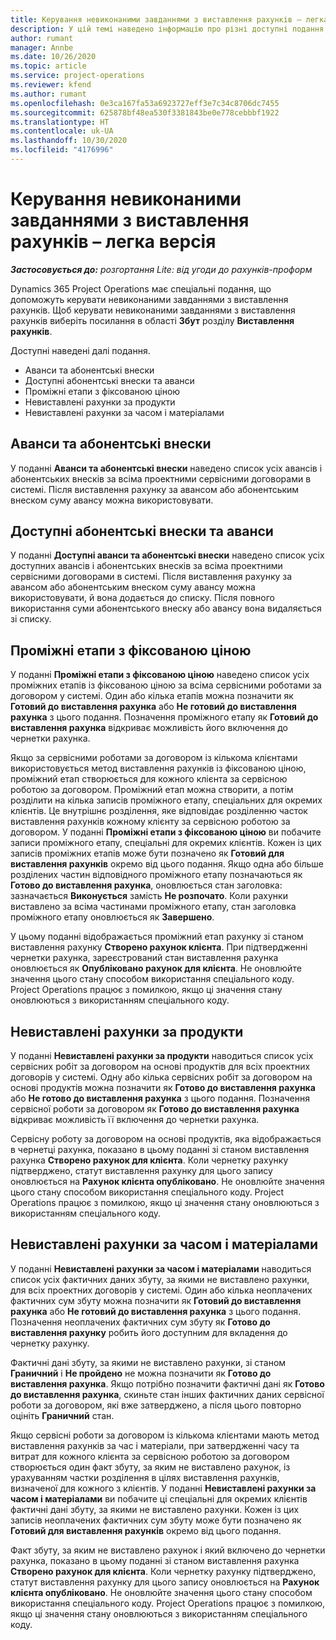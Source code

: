 ```yaml
---
title: Керування невиконаними завданнями з виставлення рахунків – легка версія
description: У цій темі наведено інформацію про різні доступні подання, які можна використовувати під час керування невиконаними завданнями з виставлення рахунків.
author: rumant
manager: Annbe
ms.date: 10/26/2020
ms.topic: article
ms.service: project-operations
ms.reviewer: kfend
ms.author: rumant
ms.openlocfilehash: 0e3ca167fa53a6923727eff3e7c34c8706dc7455
ms.sourcegitcommit: 625878bf48ea530f3381843be0e778cebbbf1922
ms.translationtype: HT
ms.contentlocale: uk-UA
ms.lasthandoff: 10/30/2020
ms.locfileid: "4176996"
---
```

# <a name="manage-the-billing-backlog---lite"></a>Керування невиконаними завданнями з виставлення рахунків – легка версія

_**Застосовується до:** розгортання Lite: від угоди до рахунків-проформ_

Dynamics 365 Project Operations має спеціальні подання, що допоможуть керувати невиконаними завданнями з виставлення рахунків. Щоб керувати невиконаними завданнями з виставлення рахунків виберіть посилання в області **Збут** розділу **Виставлення рахунків**. 

Доступні наведені далі подання.

- Аванси та абонентські внески
- Доступні абонентські внески та аванси
- Проміжні етапи з фіксованою ціною
- Невиставлені рахунки за продукти
- Невиставлені рахунки за часом і матеріалами

## <a name="retainers-and-advances"></a>Аванси та абонентські внески

У поданні **Аванси та абонентські внески** наведено список усіх авансів і абонентських внесків за всіма проектними сервісними договорами в системі. Після виставлення рахунку за авансом або абонентським внеском суму авансу можна використовувати.

## <a name="available-retainers-and-advances"></a>Доступні абонентські внески та аванси

У поданні **Доступні аванси та абонентські внески** наведено список усіх доступних авансів і абонентських внесків за всіма проектними сервісними договорами в системі. Після виставлення рахунку за авансом або абонентським внеском суму авансу можна використовувати, й вона додається до списку. Після повного використання суми абонентського внеску або авансу вона видаляється зі списку.

## <a name="fixed-price-milestones"></a>Проміжні етапи з фіксованою ціною

У поданні **Проміжні етапи з фіксованою ціною** наведено список усіх проміжних етапів із фіксованою ціною за всіма сервісними роботами за договором у системі. Один або кілька етапів можна позначити як **Готовий до виставлення рахунка** або **Не готовий до виставлення рахунка** з цього подання. Позначення проміжного етапу як **Готовий до виставлення рахунка** відкриває можливість його включення до чернетки рахунка.

Якщо за сервісними роботами за договором із кількома клієнтами використовується метод виставлення рахунків із фіксованою ціною, проміжний етап створюється для кожного клієнта за сервісною роботою за договором. Проміжний етап можна створити, а потім розділити на кілька записів проміжного етапу, спеціальних для окремих клієнтів. Це внутрішнє розділення, яке відповідає розділенню часток виставлення рахунків кожному клієнту за сервісною роботою за договором. У поданні **Проміжні етапи з фіксованою ціною** ви побачите записи проміжного етапу, спеціальні для окремих клієнтів. Кожен із цих записів проміжних етапів може бути позначено як **Готовий для виставлення рахунків** окремо від цього подання. Якщо одна або більше розділених частин відповідного проміжного етапу позначаються як **Готово до виставлення рахунка**, оновлюється стан заголовка: зазначається **Виконується** замість **Не розпочато**. Коли рахунки виставлено за всіма частинами проміжного етапу, стан заголовка проміжного етапу оновлюється як **Завершено**.

У цьому поданні відображається проміжний етап рахунку зі станом виставлення рахунку **Створено рахунок клієнта**. При підтвердженні чернетки рахунка, зареєстрований стан виставлення рахунка оновлюється як **Опубліковано рахунок для клієнта**. Не оновлюйте значення цього стану способом використання спеціального коду. Project Operations працює з помилкою, якщо ці значення стану оновлюються з використанням спеціального коду.

## <a name="product-billing-backlog"></a>Невиставлені рахунки за продукти

У поданні **Невиставлені рахунки за продукти** наводиться список усіх сервісних робіт за договором на основі продуктів для всіх проектних договорів у системі. Одну або кілька сервісних робіт за договором на основі продуктів можна позначити як **Готово до виставлення рахунка** або **Не готово до виставлення рахунка** з цього подання. Позначення сервісної роботи за договором як **Готово до виставлення рахунка** відкриває можливість її включення до чернетки рахунка.

Сервісну роботу за договором на основі продуктів, яка відображається в чернетці рахунка, показано в цьому поданні зі станом виставлення рахунка **Створено рахунок для клієнта**. Коли чернетку рахунку підтверджено, статут виставлення рахунку для цього запису оновлюється на **Рахунок клієнта опубліковано**. Не оновлюйте значення цього стану способом використання спеціального коду. Project Operations працює з помилкою, якщо ці значення стану оновлюються з використанням спеціального коду.

## <a name="time-and-material-billing-backlog"></a>Невиставлені рахунки за часом і матеріалами

У поданні **Невиставлені рахунки за часом і матеріалами** наводиться список усіх фактичних даних збуту, за якими не виставлено рахунки, для всіх проектних договорів у системі. Один або кілька неоплачених фактичних сум збуту можна позначити як **Готовий до виставлення рахунка** або **Не готовий до виставлення рахунка** з цього подання. Позначення неоплачених фактичних сум збуту як **Готово до виставлення рахунку** робить його доступним для вкладення до чернетку рахунку.

Фактичні дані збуту, за якими не виставлено рахунки, зі станом **Граничний** і **Не пройдено** не можна позначити як **Готово до виставлення рахунка**. Якщо потрібно позначити фактичні дані як **Готово до виставлення рахунка**, скиньте стан інших фактичних даних сервісної роботи за договором, які вже затверджено, а після цього повторно оцініть **Граничний** стан.

Якщо сервісні роботи за договором із кількома клієнтами мають метод виставлення рахунків за час і матеріали, при затвердженні часу та витрат для кожного клієнта за сервісною роботою за договором створюється один факт збуту, за яким не виставлено рахунок, із урахуванням частки розділення в цілях виставлення рахунків, визначеної для кожного з клієнтів. У поданні **Невиставлені рахунки за часом і матеріалами** ви побачите ці спеціальні для окремих клієнтів фактичні дані збуту, за якими не виставлено рахунки. Кожен із цих записів неоплачених фактичних сум збуту може бути позначено як **Готовий для виставлення рахунків** окремо від цього подання.

Факт збуту, за яким не виставлено рахунок і який включено до чернетки рахунка, показано в цьому поданні зі станом виставлення рахунка **Створено рахунок для клієнта**. Коли чернетку рахунку підтверджено, статут виставлення рахунку для цього запису оновлюється на **Рахунок клієнта опубліковано**. Не оновлюйте значення цього стану способом використання спеціального коду. Project Operations працює з помилкою, якщо ці значення стану оновлюються з використанням спеціального коду.
